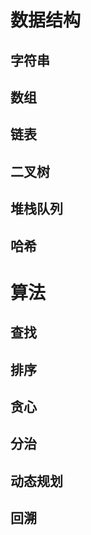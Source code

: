 # 数据结构

## 字符串

## 数组

## 链表

## 二叉树

## 堆栈队列

## 哈希



# 算法

## 查找

## 排序

## 贪心

## 分治

## 动态规划

## 回溯

